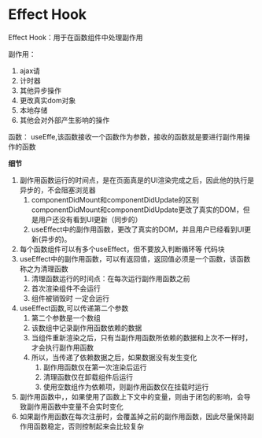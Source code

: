 # Effect Hook

Effect Hook：用于在函数组件中处理副作用

 副作用：

 1. ajax请
 2. 计时器
 3. 其他异步操作
 4. 更改真实dom对象
 5. 本地存储 
 6. 其他会对外部产生影响的操作

 
 函数： useEffe,该函数接收一个函数作为参数，接收的函数就是要进行副作用操作的函数

 **细节**
 1. 副作用函数运行的时间点，是在页面真是的UI渲染完成之后，因此他的执行是异步的，不会阻塞浏览器
       1. componentDidMount和componentDidUpdate的区别
           componentDidMount和componentDidUpdate更改了真实的DOM，但是用户还没有看到UI更新（同步的）
       2. useEffect中的副作用函数，更改了真实的DOM，并且用户已经看到UI更新(异步的)。
 2. 每个函数组件可以有多个useEffect，但不要放入判断循环等 代码块
 3. useEffect中的副作用函数，可以有返回值，返回值必须是一个函数，该函数称之为清理函数
       1. 清理函数运行的时间点：在每次运行副作用函数之前
       2. 首次渲染组件不会运行
       3. 组件被销毁时 一定会运行
 4. useEffect函数,可以传递第二个参数
       1. 第二个参数是一个数组
       2. 该数组中记录副作用函数依赖的数据
       3. 当组件重新渲染之后，只有当副作用函数所依赖的数据和上次不一样时，才会执行副作用函数
       4. 所以，当传递了依赖数据之后，如果数据没有发生变化
           1. 副作用函数仅在第一次渲染后运行
           2. 清理函数仅在卸载组件后运行
           3. 使用空数组作为依赖项，则副作用函数仅在挂载时运行
 5. 副作用函数中，，如果使用了函数上下文中的变量，则由于闭包的影响，会导致副作用函数中变量不会实时变化
 6. 如果副作用函数在每次注册时，会覆盖掉之前的副作用函数，因此尽量保持副作用函数稳定，否则控制起来会比较复杂
      